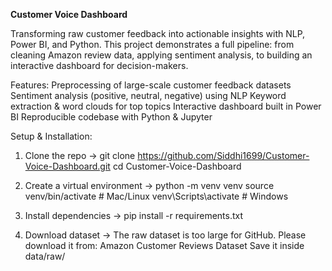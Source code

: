 **Customer Voice Dashboard**

Transforming raw customer feedback into actionable insights with NLP, Power BI, and Python. This project demonstrates a full pipeline: from cleaning Amazon review data, applying sentiment analysis, to building an interactive dashboard for decision-makers.

Features:
Preprocessing of large-scale customer feedback datasets
Sentiment analysis (positive, neutral, negative) using NLP
Keyword extraction & word clouds for top topics
Interactive dashboard built in Power BI
Reproducible codebase with Python & Jupyter


Setup & Installation:
1. Clone the repo ->
git clone https://github.com/Siddhi1699/Customer-Voice-Dashboard.git
cd Customer-Voice-Dashboard

2. Create a virtual environment ->
python -m venv venv
source venv/bin/activate   # Mac/Linux
venv\Scripts\activate      # Windows

3. Install dependencies ->
pip install -r requirements.txt

4. Download dataset ->
The raw dataset is too large for GitHub.
Please download it from: Amazon Customer Reviews Dataset
Save it inside data/raw/
